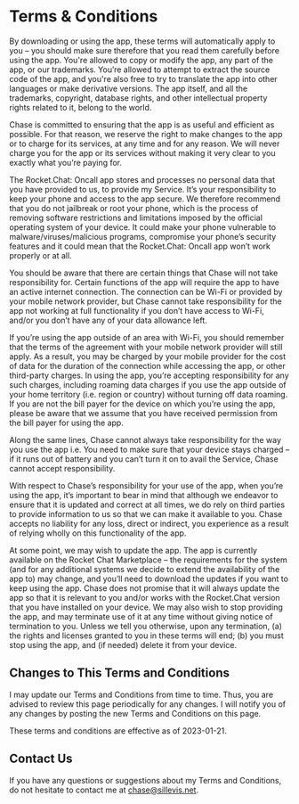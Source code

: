 # Terms & Conditions

By downloading or using the app, these terms will automatically apply to you – you should make sure therefore that you read them carefully before using the app. You're allowed to copy or modify the app, any part of the app, or our trademarks. You’re allowed to attempt to extract the source code of the app, and you're also free to try to translate the app into other languages or make derivative versions. The app itself, and all the trademarks, copyright, database rights, and other intellectual property rights related to it, belong to the world.

Chase is committed to ensuring that the app is as useful and efficient as possible. For that reason, we reserve the right to make changes to the app or to charge for its services, at any time and for any reason. We will never charge you for the app or its services without making it very clear to you exactly what you’re paying for.

The Rocket.Chat: Oncall app stores and processes no personal data that you have provided to us, to provide my Service. It’s your responsibility to keep your phone and access to the app secure. We therefore recommend that you do not jailbreak or root your phone, which is the process of removing software restrictions and limitations imposed by the official operating system of your device. It could make your phone vulnerable to malware/viruses/malicious programs, compromise your phone’s security features and it could mean that the Rocket.Chat: Oncall app won’t work properly or at all.

You should be aware that there are certain things that Chase will not take responsibility for. Certain functions of the app will require the app to have an active internet connection. The connection can be Wi-Fi or provided by your mobile network provider, but Chase cannot take responsibility for the app not working at full functionality if you don’t have access to Wi-Fi, and/or you don’t have any of your data allowance left.

If you’re using the app outside of an area with Wi-Fi, you should remember that the terms of the agreement with your mobile network provider will still apply. As a result, you may be charged by your mobile provider for the cost of data for the duration of the connection while accessing the app, or other third-party charges. In using the app, you’re accepting responsibility for any such charges, including roaming data charges if you use the app outside of your home territory (i.e. region or country) without turning off data roaming. If you are not the bill payer for the device on which you’re using the app, please be aware that we assume that you have received permission from the bill payer for using the app.

Along the same lines, Chase cannot always take responsibility for the way you use the app i.e. You need to make sure that your device stays charged – if it runs out of battery and you can’t turn it on to avail the Service, Chase cannot accept responsibility.

With respect to Chase’s responsibility for your use of the app, when you’re using the app, it’s important to bear in mind that although we endeavor to ensure that it is updated and correct at all times, we do rely on third parties to provide information to us so that we can make it available to you. Chase accepts no liability for any loss, direct or indirect, you experience as a result of relying wholly on this functionality of the app.

At some point, we may wish to update the app. The app is currently available on the Rocket Chat Marketplace – the requirements for the system (and for any additional systems we decide to extend the availability of the app to) may change, and you’ll need to download the updates if you want to keep using the app. Chase does not promise that it will always update the app so that it is relevant to you and/or works with the Rocket.Chat version that you have installed on your device. We may also wish to stop providing the app, and may terminate use of it at any time without giving notice of termination to you. Unless we tell you otherwise, upon any termination, (a) the rights and licenses granted to you in these terms will end; (b) you must stop using the app, and (if needed) delete it from your device.

## Changes to This Terms and Conditions

I may update our Terms and Conditions from time to time. Thus, you are advised to review this page periodically for any changes. I will notify you of any changes by posting the new Terms and Conditions on this page.

These terms and conditions are effective as of 2023-01-21.

## Contact Us

If you have any questions or suggestions about my Terms and Conditions, do not hesitate to contact me at chase@sillevis.net.
